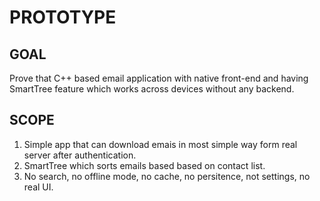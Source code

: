 
# PROTOTYPE

## GOAL
Prove that C++ based email application with native front-end and having SmartTree feature which works across devices without any backend.

## SCOPE

1. Simple app that can download emais in most simple way form real server after authentication.
2. SmartTree which sorts emails based based on contact list.
3. No search, no offline mode, no cache, no persitence, not settings, no real UI.
